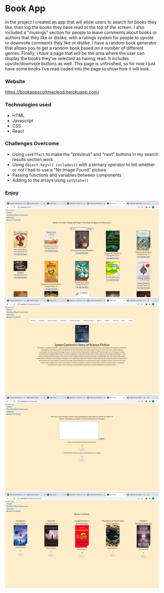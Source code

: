 # Book App
In the project I created an app that will allow users to search for books they like, then log the books they have read at the top of the screen. I also included a "musings" section for people to leave comments about books or authors that they like or dislike, with a ratings system for people to upvote or downvote comments they like or dislike. I have a random book generator that allows you to get a random book based on a number of different genres. Finally, I have a page that will be the area where the user can display the books they've selected as having read. It includes upvote/downvote buttons as well. This page is unfinished, so for now I just have some books I've read coded into the page to show how it will look.

### Website
https://bookappscottmacleod.herokuapp.com/

### Technologies used
- HTML
- Javascript
- CSS
- React

### Challenges Overcome
- Using ```useEffect``` to make the "previous" and "next" buttons in my search results section work
- Using ```Object.keys().includes()``` with a ternary operator to tell whether or not I had to use a "No Image Found" picture
- Passing functions and variables between components
- Adding to the arrays using ```setState()```

### Enjoy
![img](./src/components/pics/Home.png)
![img](./src/components/pics/RandomBookGeneratorSample.png)
![img](./src/components/pics/MusingsSection.png)
![img](./src/components/pics/BooksIveReadSection.png)